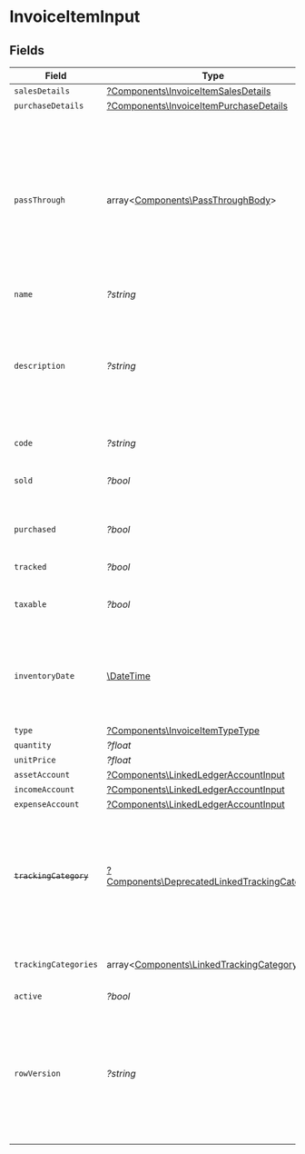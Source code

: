 # InvoiceItemInput


## Fields

| Field                                                                                                                                                   | Type                                                                                                                                                    | Required                                                                                                                                                | Description                                                                                                                                             | Example                                                                                                                                                 |
| ------------------------------------------------------------------------------------------------------------------------------------------------------- | ------------------------------------------------------------------------------------------------------------------------------------------------------- | ------------------------------------------------------------------------------------------------------------------------------------------------------- | ------------------------------------------------------------------------------------------------------------------------------------------------------- | ------------------------------------------------------------------------------------------------------------------------------------------------------- |
| `salesDetails`                                                                                                                                          | [?Components\InvoiceItemSalesDetails](../../Models/Components/InvoiceItemSalesDetails.md)                                                               | :heavy_minus_sign:                                                                                                                                      | N/A                                                                                                                                                     |                                                                                                                                                         |
| `purchaseDetails`                                                                                                                                       | [?Components\InvoiceItemPurchaseDetails](../../Models/Components/InvoiceItemPurchaseDetails.md)                                                         | :heavy_minus_sign:                                                                                                                                      | N/A                                                                                                                                                     |                                                                                                                                                         |
| `passThrough`                                                                                                                                           | array<[Components\PassThroughBody](../../Models/Components/PassThroughBody.md)>                                                                         | :heavy_minus_sign:                                                                                                                                      | The pass_through property allows passing service-specific, custom data or structured modifications in request body when creating or updating resources. |                                                                                                                                                         |
| `name`                                                                                                                                                  | *?string*                                                                                                                                               | :heavy_minus_sign:                                                                                                                                      | Item name                                                                                                                                               | Model Y                                                                                                                                                 |
| `description`                                                                                                                                           | *?string*                                                                                                                                               | :heavy_minus_sign:                                                                                                                                      | A short description of the item                                                                                                                         | Model Y is a fully electric, mid-size SUV, with seating for up to seven, dual motor AWD and unparalleled protection.                                    |
| `code`                                                                                                                                                  | *?string*                                                                                                                                               | :heavy_minus_sign:                                                                                                                                      | User defined item code                                                                                                                                  | 120-C                                                                                                                                                   |
| `sold`                                                                                                                                                  | *?bool*                                                                                                                                                 | :heavy_minus_sign:                                                                                                                                      | Item will be available on sales transactions                                                                                                            | true                                                                                                                                                    |
| `purchased`                                                                                                                                             | *?bool*                                                                                                                                                 | :heavy_minus_sign:                                                                                                                                      | Item is available for purchase transactions                                                                                                             | true                                                                                                                                                    |
| `tracked`                                                                                                                                               | *?bool*                                                                                                                                                 | :heavy_minus_sign:                                                                                                                                      | Item is inventoried                                                                                                                                     | true                                                                                                                                                    |
| `taxable`                                                                                                                                               | *?bool*                                                                                                                                                 | :heavy_minus_sign:                                                                                                                                      | If true, transactions for this item are taxable                                                                                                         | true                                                                                                                                                    |
| `inventoryDate`                                                                                                                                         | [\DateTime](https://www.php.net/manual/en/class.datetime.php)                                                                                           | :heavy_minus_sign:                                                                                                                                      | The date of opening balance if inventory item is tracked - YYYY-MM-DD.                                                                                  | 2020-10-30                                                                                                                                              |
| `type`                                                                                                                                                  | [?Components\InvoiceItemTypeType](../../Models/Components/InvoiceItemTypeType.md)                                                                       | :heavy_minus_sign:                                                                                                                                      | Item type                                                                                                                                               | inventory                                                                                                                                               |
| `quantity`                                                                                                                                              | *?float*                                                                                                                                                | :heavy_minus_sign:                                                                                                                                      | N/A                                                                                                                                                     | 1                                                                                                                                                       |
| `unitPrice`                                                                                                                                             | *?float*                                                                                                                                                | :heavy_minus_sign:                                                                                                                                      | N/A                                                                                                                                                     | 27500.5                                                                                                                                                 |
| `assetAccount`                                                                                                                                          | [?Components\LinkedLedgerAccountInput](../../Models/Components/LinkedLedgerAccountInput.md)                                                             | :heavy_minus_sign:                                                                                                                                      | N/A                                                                                                                                                     |                                                                                                                                                         |
| `incomeAccount`                                                                                                                                         | [?Components\LinkedLedgerAccountInput](../../Models/Components/LinkedLedgerAccountInput.md)                                                             | :heavy_minus_sign:                                                                                                                                      | N/A                                                                                                                                                     |                                                                                                                                                         |
| `expenseAccount`                                                                                                                                        | [?Components\LinkedLedgerAccountInput](../../Models/Components/LinkedLedgerAccountInput.md)                                                             | :heavy_minus_sign:                                                                                                                                      | N/A                                                                                                                                                     |                                                                                                                                                         |
| ~~`trackingCategory`~~                                                                                                                                  | [?Components\DeprecatedLinkedTrackingCategory](../../Models/Components/DeprecatedLinkedTrackingCategory.md)                                             | :heavy_minus_sign:                                                                                                                                      | : warning: ** DEPRECATED **: This will be removed in a future release, please migrate away from it as soon as possible.                                 |                                                                                                                                                         |
| `trackingCategories`                                                                                                                                    | array<[Components\LinkedTrackingCategory](../../Models/Components/LinkedTrackingCategory.md)>                                                           | :heavy_minus_sign:                                                                                                                                      | A list of linked tracking categories.                                                                                                                   |                                                                                                                                                         |
| `active`                                                                                                                                                | *?bool*                                                                                                                                                 | :heavy_minus_sign:                                                                                                                                      | N/A                                                                                                                                                     | true                                                                                                                                                    |
| `rowVersion`                                                                                                                                            | *?string*                                                                                                                                               | :heavy_minus_sign:                                                                                                                                      | A binary value used to detect updates to a object and prevent data conflicts. It is incremented each time an update is made to the object.              | 1-12345                                                                                                                                                 |